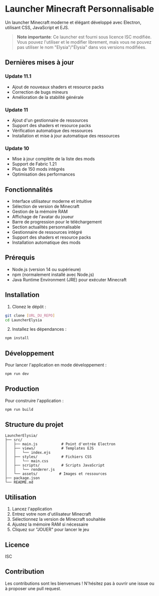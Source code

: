 # Launcher Minecraft Personnalisable

Un launcher Minecraft moderne et élégant développé avec Electron, utilisant CSS, JavaScript et EJS.

> **Note importante**: Ce launcher est fourni sous licence ISC modifiée. Vous pouvez l'utiliser et le modifier librement, mais vous ne pouvez pas utiliser le nom "Elysia"/"Élysia" dans vos versions modifiées.

## Dernières mises à jour

### Update 11.1
- Ajout de nouveaux shaders et resource packs
- Correction de bugs mineurs
- Amélioration de la stabilité générale

### Update 11
- Ajout d'un gestionnaire de ressources
- Support des shaders et resource packs
- Vérification automatique des ressources
- Installation et mise à jour automatique des ressources

### Update 10
- Mise à jour complète de la liste des mods
- Support de Fabric 1.21
- Plus de 150 mods intégrés
- Optimisation des performances

## Fonctionnalités

- Interface utilisateur moderne et intuitive
- Sélection de version de Minecraft
- Gestion de la mémoire RAM
- Affichage de l'avatar du joueur
- Barre de progression pour le téléchargement
- Section actualités personnalisable
- Gestionnaire de ressources intégré
- Support des shaders et resource packs
- Installation automatique des mods

## Prérequis

- Node.js (version 14 ou supérieure)
- npm (normalement installé avec Node.js)
- Java Runtime Environment (JRE) pour exécuter Minecraft

## Installation

1. Clonez le dépôt :
```bash
git clone [URL_DU_REPO]
cd LauncherElysia
```

2. Installez les dépendances :
```bash
npm install
```

## Développement

Pour lancer l'application en mode développement :
```bash
npm run dev
```

## Production

Pour construire l'application :
```bash
npm run build
```

## Structure du projet

```
LauncherElysia/
├── src/
│   ├── main.js           # Point d'entrée Electron
│   ├── views/            # Templates EJS
│   │   └── index.ejs
│   ├── styles/           # Fichiers CSS
│   │   └── main.css
│   ├── scripts/          # Scripts JavaScript
│   │   └── renderer.js
│   └── assets/          # Images et ressources
├── package.json
└── README.md
```

## Utilisation

1. Lancez l'application
2. Entrez votre nom d'utilisateur Minecraft
3. Sélectionnez la version de Minecraft souhaitée
4. Ajustez la mémoire RAM si nécessaire
5. Cliquez sur "JOUER" pour lancer le jeu

## Licence

ISC

## Contribution

Les contributions sont les bienvenues ! N'hésitez pas à ouvrir une issue ou à proposer une pull request. 